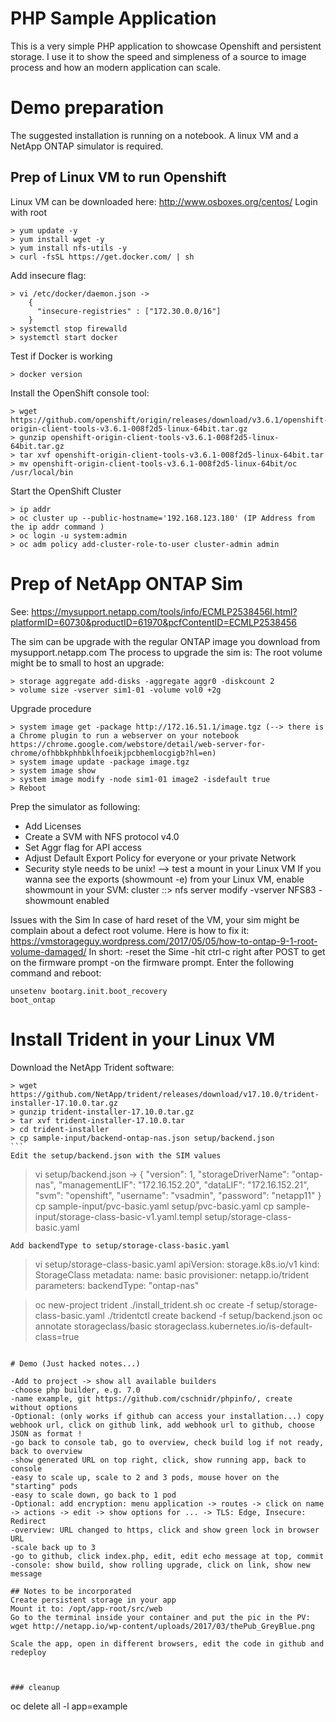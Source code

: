 # PHP Sample Application

This is a very simple PHP application to showcase Openshift and persistent storage. I use it to show the speed and simpleness of a source to image process and how an modern application can scale.

# Demo preparation

The suggested installation is running on a notebook. A linux VM and a NetApp ONTAP simulator is required.
## Prep of Linux VM to run Openshift
 Linux VM can be downloaded here: http://www.osboxes.org/centos/
 Login with root
 ```
 > yum update -y
 > yum install wget -y
 > yum install nfs-utils -y
 > curl -fsSL https://get.docker.com/ | sh
 ```
 Add insecure flag:
 ```
 > vi /etc/docker/daemon.json ->
     {
       "insecure-registries" : ["172.30.0.0/16"]
     }
 > systemctl stop firewalld
 > systemctl start docker
 ```
 Test if Docker is working
 ```
 > docker version
 ```
 Install the OpenShift console tool:
 ```
 > wget https://github.com/openshift/origin/releases/download/v3.6.1/openshift-origin-client-tools-v3.6.1-008f2d5-linux-64bit.tar.gz
> gunzip openshift-origin-client-tools-v3.6.1-008f2d5-linux-64bit.tar.gz
> tar xvf openshift-origin-client-tools-v3.6.1-008f2d5-linux-64bit.tar
> mv openshift-origin-client-tools-v3.6.1-008f2d5-linux-64bit/oc /usr/local/bin
```
Start the OpenShift Cluster
```
> ip addr
> oc cluster up --public-hostname='192.168.123.180' (IP Address from the ip addr command )
> oc login -u system:admin
> oc adm policy add-cluster-role-to-user cluster-admin admin
```
# Prep of NetApp ONTAP Sim
See: https://mysupport.netapp.com/tools/info/ECMLP2538456I.html?platformID=60730&productID=61970&pcfContentID=ECMLP2538456

The sim can be upgrade with the regular ONTAP image you download from mysupport.netapp.com
The process to upgrade the sim is:
The root volume might be to small to host an upgrade:
```
> storage aggregate add-disks -aggregate aggr0 -diskcount 2
> volume size -vserver sim1-01 -volume vol0 +2g
```
Upgrade procedure
```
> system image get -package http://172.16.51.1/image.tgz (--> there is a Chrome plugin to run a webserver on your notebook https://chrome.google.com/webstore/detail/web-server-for-chrome/ofhbbkphhbklhfoeikjpcbhemlocgigb?hl=en)
> system image update -package image.tgz
> system image show
> system image modify -node sim1-01 image2 -isdefault true
> Reboot
```
Prep the simulator as following:
- Add Licenses
- Create a SVM with NFS protocol v4.0
- Set Aggr flag for API access
- Adjust Default Export Policy for everyone or your private Network
- Security style needs to be unix!
--> test a mount in your Linux VM
If you wanna see the exports (showmount -e) from your Linux VM, enable showmount in your SVM:
cluster ::> nfs server modify -vserver NFS83 -showmount enabled

Issues with the Sim
In case of hard reset of the VM, your sim might be complain about a defect root volume. Here is how to fix it:
https://vmstorageguy.wordpress.com/2017/05/05/how-to-ontap-9-1-root-volume-damaged/
In short:
-reset the Sime
-hit ctrl-c right after POST to get on the firmware prompt
-on the firmware prompt. Enter the following command and reboot:
```
unsetenv bootarg.init.boot_recovery
boot_ontap
```

# Install Trident in your Linux VM
Download the NetApp Trident software:
```
> wget https://github.com/NetApp/trident/releases/download/v17.10.0/trident-installer-17.10.0.tar.gz
> gunzip trident-installer-17.10.0.tar.gz
> tar xvf trident-installer-17.10.0.tar
> cd trident-installer
> cp sample-input/backend-ontap-nas.json setup/backend.json
```               
Edit the setup/backend.json with the SIM values
```
> vi setup/backend.json ->
  {
    "version": 1,
    "storageDriverName": "ontap-nas",
    "managementLIF": "172.16.152.20",
    "dataLIF": "172.16.152.21",
    "svm": "openshift",
    "username": "vsadmin",
    "password": "netapp11"
   }            
> cp sample-input/pvc-basic.yaml setup/pvc-basic.yaml
> cp sample-input/storage-class-basic-v1.yaml.templ setup/storage-class-basic.yaml
```
Add backendType to setup/storage-class-basic.yaml
```
> vi setup/storage-class-basic.yaml
       apiVersion: storage.k8s.io/v1
       kind: StorageClass
       metadata:
       name: basic
       provisioner: netapp.io/trident
       parameters:
       backendType: "ontap-nas"

> oc new-project trident
> ./install_trident.sh
> oc create -f setup/storage-class-basic.yaml
> ./tridentctl create backend -f setup/backend.json
> oc annotate storageclass/basic storageclass.kubernetes.io/is-default-class=true
```

# Demo (Just hacked notes...)

-Add to project -> show all available builders
-choose php builder, e.g. 7.0
-name example, git https://github.com/cschnidr/phpinfo/, create without options
-Optional: (only works if github can access your installation...) copy webhook url, click on github link, add webhook url to github, choose JSON as format !
-go back to console tab, go to overview, check build log if not ready, back to overview
-show generated URL on top right, click, show running app, back to console
-easy to scale up, scale to 2 and 3 pods, mouse hover on the "starting" pods
-easy to scale down, go back to 1 pod
-Optional: add encryption: menu application -> routes -> click on name -> actions -> edit -> show options for ... -> TLS: Edge, Insecure: Redirect
-overview: URL changed to https, click and show green lock in browser URL
-scale back up to 3
-go to github, click index.php, edit, edit echo message at top, commit
-console: show build, show rolling upgrade, click on link, show new message

## Notes to be incorporated
Create persistent storage in your app
Mount it to: /opt/app-root/src/web
Go to the terminal inside your container and put the pic in the PV:
wget http://netapp.io/wp-content/uploads/2017/03/thePub_GreyBlue.png

Scale the app, open in different browsers, edit the code in github and redeploy



### cleanup
```
oc delete all -l app=example
```

